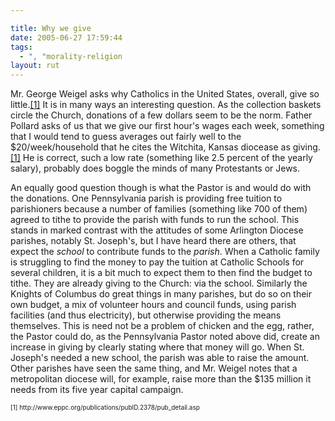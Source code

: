 ```yaml
---

title: Why we give
date: 2005-06-27 17:59:44
tags:
  - ", "morality-religion
layout: rut
---
```


<p>Mr. George Weigel asks why Catholics in the United States, overall, give so little.<a href="http://www.eppc.org/publications/pubID.2378/pub_detail.asp">[1]</a> It is in many ways an interesting question.  As the collection baskets circle the Church, donations of a few dollars seem to be the norm.  Father Pollard asks of us that we give our first hour's wages each week, something that I would tend to guess averages out fairly well to the $20/week/household that he cites the Witchita, Kansas diocease as giving.<a href="http://www.eppc.org/publications/pubID.2378/pub_detail.asp">[1]</a> He is correct, such a low rate (something like 2.5 percent of the yearly salary), probably does boggle the minds of many Protestants or Jews.</p>  <p>An equally good question though is what the Pastor is and would do with the donations.  One Pennsylvania parish is providing free tuition to parishioners because a number of families (something like 700 of them) agreed to tithe to provide the parish with funds to run the school.  This stands in marked contrast with the attitudes of some Arlington Diocese parishes, notably St. Joseph's, but I have heard there are others, that expect the <em>school</em> to contribute funds to the <em>parish</em>.  When a Catholic family is struggling to find the money to pay the tuition at Catholic Schools for several children, it is a bit much to expect them to then find the budget to tithe.  They are already giving to the Church: via the school.  Similarly the Knights of Columbus do great things in many parishes, but do so on their own budget, a mix of volunteer hours and council funds, using parish facilities (and thus electricity), but otherwise providing the means themselves. This is need not be a problem of chicken and the egg, rather, the Pastor could do, as the Pennsylvania Pastor noted above did, create an increase in giving by clearly stating where that money will go. When St. Joseph's needed a new school, the parish was able to raise the amount.  Other parishes have seen the same thing, and Mr. Weigel notes that a metropolitan diocese will, for example, raise more than the $135 million it needs from its five year capital campaign.</p>  <font size="-2"> [1] http://www.eppc.org/publications/pubID.2378/pub_detail.asp </font>

